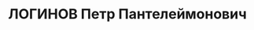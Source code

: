 ---
title: ЛОГИНОВ Петр Пантелеймонович
description: "Род. в 1895, Енисейская губ., Енисейский окр., с. Анциферово, русский.\
  \ Проживал: г. Красноярск. Механик на пароходе «Косиор» Енисейского пароходства.\
  \ \n  Арестован 04.01.1937. Обв. по ст. 58-7, 58-10, 58-11 УК РСФСР. Приговор: ВК\
  \ ВС СССР, 18.04.1937 – ВМН. Расстрелян 18.04.1937, в г. Красноярске. \n  Реабилитирован\
  \ ВК ВС СССР 18.03.1958"
---